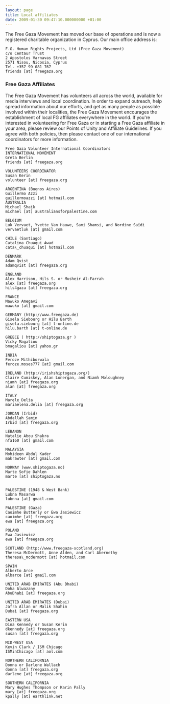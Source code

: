 ```yaml
---
layout: page
title: Local affiliates
date: 2009-01-30 09:47:10.000000000 +01:00
---
```

The Free Gaza Movement has moved our base of operations and is now a
registered charitable organization in Cyprus. Our main office address
is:

    F.G. Human Rights Projects, Ltd (Free Gaza Movement)
    c/o Centaur Trust
    2 Apostolos Varnavas Street
    2571 Nisou, Nicosia, Cyprus
    Tel. +357 99 081 767
    friends [at] freegaza.org

### Free Gaza Affiliates

The Free Gaza Movement has volunteers all across the world, available
for media interviews and local coordination. In order to expand
outreach, help spread information about our efforts, and get as many
people as possible involved within their localities, the Free Gaza
Movement encourages the establishment of local FG affiliates everywhere
in the world. If you're interested in volunteering for Free Gaza or in
starting a Free Gaza affiliate in your area, please review our Points of
Unity and Affiliate Guidelines. If you agree with both policies, then
please contact one of our international coordinators for more
information.

    Free Gaza Volunteer International Coordinators
    INTERNATIONAL MOVEMENT
    Greta Berlin
    friends [at] freegaza.org
    
    VOLUNTEERS COORDINATOR
    Susan Kerin
    volunteer [at] freegaza.org 
    
    ARGENTINA (Buenos Aires)
    Guillermo Azzi 
    guillermoazzi [at] hotmail.com
    AUSTRALIA
    Michael Shaik
    michael [at] australiansforpalestine.com
    
    BELGIUM
    Luk Vervaet, Yvette Van Hauwe, Sami Shamsi, and Nordine Saïdi 
    vervaetluk [at] gmail.com
    
    CHILE (Santiago)
    Catalina Chuaqui Awad
    cata\_chuaqui [at] hotmail.com
    
    DENMARK
    Adam Qvist
    adamqvist [at] freegaza.org
    
    ENGLAND
    Alex Harrison, Hils S. or Musheir Al-Farrah
    alex [at] freegaza.org
    hils4gaza [at] freegaza.org
    
    FRANCE
    Mawuko Amegavi
    mawuko [at] gmail.com
    
    GERMANY (http://www.freegaza.de)
    Gisela Siebourg or Hilu Barth
    gisela.siebourg [at] t-online.de
    hilu.barth [at] t-online.de
    
    GREECE ( http://shiptogaza.gr )
    Vicky Magaliou 
    bmagaliou [at] yahoo.gr
    
    INDIA
    Feroze Mithiborwala
    feroze.moses777 [at] gmail.com
    
    IRELAND (http://irishshiptogaza.org/)
    Claire Cumiskey, Alan Lonergan, and Niamh Moloughney
    niamh [at] freegaza.org
    alan [at] freegaza.org
    
    ITALY
    Marele Delia
    mariaelena.delia [at] freegaza.org
    
    JORDAN (Irbid)
    Abdallah Samin
    Irbid [at] freegaza.org
    
    LEBANON
    Natalie Abou Shakra 
    nfa160 [at] gmail.com
    
    MALAYSIA
    Mohideen Abdul Kader
    makrawter [at] gmail.com
    
    NORWAY (www.shiptogaza.no)
    Marte Sofie Dahlen
    marte [at] shiptogaza.no
    
    
    PALESTINE (1948 & West Bank)
    Lubna Masarwa
    lubnna [at] gmail.com
    
    PALESTINE (Gaza)
    Caoimhe Butterly or Ewa Jasiewicz
    caoimhe [at] freegaza.org
    ewa [at] freegaza.org
    
    POLAND
    Ewa Jasiewicz
    ewa [at] freegaza.org
    
    SCOTLAND (http://www.freegaza-scotland.org)
    Theresa McDermott, Anne Alden, and Carl Abernethy
    theresa\_mcdermott [at] hotmail.com
    
    SPAIN
    Alberto Arce
    albarce [at] gmail.com
    
    UNITED ARAB EMIRATES (Abu Dhabi)
    Doha Alwazany
    AbuDhabi [at] freegaza.org
    
    UNITED ARAB EMIRATES (Dubai)
    Jafra Allan or Malik Shahin
    Dubai [at] freegaza.org
    
    EASTERN USA
    Dina Kennedy or Susan Kerin
    dkennedy [at] freegaza.org
    susan [at] freegaza.org
    
    MID-WEST USA
    Kevin Clark / ISM Chicago
    ISMinChicago [at] aol.com
    
    NORTHERN CALIFORNIA
    Donna or Darlene Wallach
    donna [at] freegaza.org
    darlene [at] freegaza.org
    
    SOUTHERN CALIFORNIA
    Mary Hughes Thompson or Karin Pally
    mary [at] freegaza.org
    kpally [at] earthlink.net

